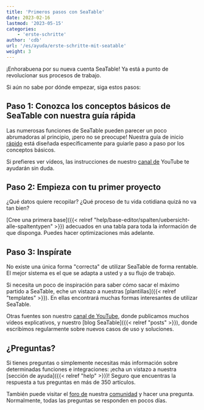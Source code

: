 ```yaml
---
title: 'Primeros pasos con SeaTable'
date: 2023-02-16
lastmod: '2023-05-15'
categories:
    - 'erste-schritte'
author: 'cdb'
url: '/es/ayuda/erste-schritte-mit-seatable'
weight: 3
---
```


¡Enhorabuena por su nueva cuenta SeaTable! Ya está a punto de revolucionar sus procesos de trabajo.

Si aún no sabe por dónde empezar, siga estos pasos:

## Paso 1: Conozca los conceptos básicos de SeaTable con nuestra guía rápida

Las numerosas funciones de SeaTable pueden parecer un poco abrumadoras al principio, ¡pero no se preocupe! Nuestra guía de inicio [rápido](https://seatable.io/es/kurzanleitung/) está diseñada específicamente para guiarle paso a paso por los conceptos básicos.

Si prefieres ver vídeos, las instrucciones de nuestro [canal de](https://www.youtube.com/seatable) YouTube te ayudarán sin duda.

## Paso 2: Empieza con tu primer proyecto

¿Qué datos quiere recopilar? ¿Qué proceso de tu vida cotidiana quizá no va tan bien?

[Cree una primera base]({{< relref "help/base-editor/spalten/uebersicht-alle-spaltentypen" >}}) adecuados en una tabla para toda la información de que disponga. Puedes hacer optimizaciones más adelante.

## Paso 3: Inspírate

No existe una única forma "correcta" de utilizar SeaTable de forma rentable. El mejor sistema es el que se adapta a usted y a su flujo de trabajo.

Si necesita un poco de inspiración para saber cómo sacar el máximo partido a SeaTable, eche un vistazo a nuestras [plantillas]({{< relref "templates" >}}). En ellas encontrará muchas formas interesantes de utilizar SeaTable.

Otras fuentes son nuestro [canal de YouTube](https://www.youtube.com/seatable), donde publicamos muchos vídeos explicativos, y nuestro [blog SeaTable]({{< relref "posts" >}}), donde escribimos regularmente sobre nuevos casos de uso y soluciones.

## ¿Preguntas?

Si tienes preguntas o simplemente necesitas más información sobre determinadas funciones e integraciones: ¡echa un vistazo a nuestra [sección de ayuda]({{< relref "help" >}})! Seguro que encuentras la respuesta a tus preguntas en más de 350 artículos.

También puede visitar el [foro de](https://forum.seatable.com) nuestra [comunidad](https://forum.seatable.com) y hacer una pregunta. Normalmente, todas las preguntas se responden en pocos días.
